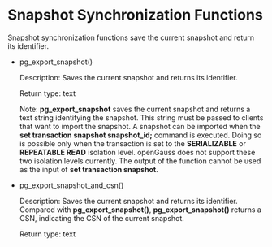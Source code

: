 # Snapshot Synchronization Functions<a name="EN-US_TOPIC_0289900332"></a>

Snapshot synchronization functions save the current snapshot and return its identifier.

-   pg\_export\_snapshot\(\)

    Description: Saves the current snapshot and returns its identifier.

    Return type: text

    Note:  **pg\_export\_snapshot**  saves the current snapshot and returns a text string identifying the snapshot. This string must be passed to clients that want to import the snapshot. A snapshot can be imported when the  **set transaction snapshot snapshot\_id;**  command is executed. Doing so is possible only when the transaction is set to the  **SERIALIZABLE**  or  **REPEATABLE READ**  isolation level. openGauss does not support these two isolation levels currently. The output of the function cannot be used as the input of  **set transaction snapshot**.

-   pg\_export\_snapshot\_and\_csn\(\)

    Description: Saves the current snapshot and returns its identifier. Compared with  **pg\_export\_snapshot\(\)**,  **pg\_export\_snapshot\(\)**  returns a CSN, indicating the CSN of the current snapshot.

    Return type: text


